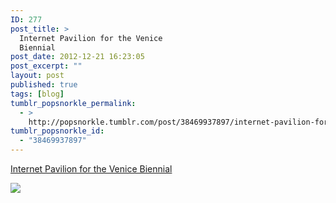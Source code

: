 ```yaml
---
ID: 277
post_title: >
  Internet Pavilion for the Venice
  Biennial
post_date: 2012-12-21 16:23:05
post_excerpt: ""
layout: post
published: true
tags: [blog]
tumblr_popsnorkle_permalink:
  - >
    http://popsnorkle.tumblr.com/post/38469937897/internet-pavilion-for-the-venice-biennial
tumblr_popsnorkle_id:
  - "38469937897"
---
```

<a href='http://www.padiglioneinternet.com/'>Internet Pavilion for the Venice Biennial</a><div class="link_description"><p><img src="http://www.gdriveurl.com/?idl=513561068906&amp;out=2" /></p></div>
